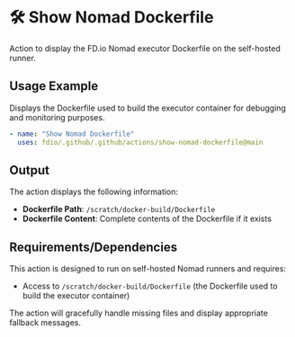 # 🛠️ Show Nomad Dockerfile

Action to display the FD.io Nomad executor Dockerfile on the self-hosted runner.

## Usage Example

Displays the Dockerfile used to build the executor container for debugging and monitoring purposes.

<!-- markdownlint-disable MD013 -->
```yaml
- name: "Show Nomad Dockerfile"
  uses: fdio/.github/.github/actions/show-nomad-dockerfile@main
```
<!-- markdownlint-enable MD013 -->

## Output

The action displays the following information:
- **Dockerfile Path**: `/scratch/docker-build/Dockerfile`
- **Dockerfile Content**: Complete contents of the Dockerfile if it exists

## Requirements/Dependencies

This action is designed to run on self-hosted Nomad runners and requires:

- Access to `/scratch/docker-build/Dockerfile` (the Dockerfile used to build the executor container)

The action will gracefully handle missing files and display appropriate fallback messages.
